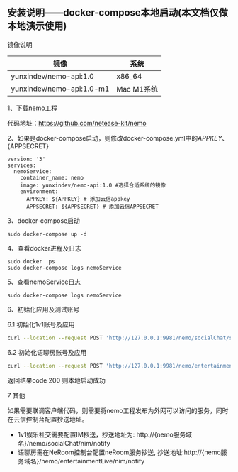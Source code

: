 ## 安装说明——docker-compose本地启动(本文档仅做本地演示使用)
镜像说明

|  镜像 | 系统 |
|  ----  | ----  |
|  yunxindev/nemo-api:1.0  | x86_64  |
|  yunxindev/nemo-api:1.0-m1  | Mac M1系统  |

1、下载nemo工程

代码地址：https://github.com/netease-kit/nemo

2、如果是docker-compose启动，则修改docker-compose.yml中的${APPKEY}、${APPSECRET} 
```
version: '3'
services:
  nemoService:
    container_name: nemo
    image: yunxindev/nemo-api:1.0 #选择合适系统的镜像
    environment:
      APPKEY: ${APPKEY} # 添加云信appkey
      APPSECRET: ${APPSECRET} # 添加云信APPSECRET
```

3、docker-compose启动
```
sudo docker-compose up -d
```
4、查看docker进程及日志
```
sudo docker  ps
sudo docker-compose logs nemoService
```
5、查看nemoService日志
```
sudo docker-compose logs nemoService
```

6、初始化应用及测试账号

6.1 初始化1v1账号及应用
```bash
curl --location --request POST 'http://127.0.0.1:9981/nemo/socialChat/server/user/initOneToOne' --data-raw '';
```
6.2 初始化语聊房账号及应用
```bash
curl --location --request POST 'http://127.0.0.1:9981/nemo/entertainmentLive/server/user/initVoiceRoomUser' --data-raw '';
```
返回结果code 200 则本地启动成功

7 其他

如果需要联调客户端代码，则需要将nemo工程发布为外网可以访问的服务，同时在云信控制台配置抄送地址。
* 1v1娱乐社交需要配置IM抄送，抄送地址为: http://{nemo服务域名}/nemo/socialChat/nim/notify
* 语聊房需在NeRoom控制台配置neRoom服务抄送, 抄送地址:http://{nemo服务域名}/nemo/entertainmentLive/nim/notify

